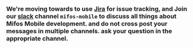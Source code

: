 ### We're moving towards to use [Jira](https://mifosforge.jira.com/jira/software/c/projects/MM/issues/) for issue tracking, and Join our [slack](https://join.slack.com/t/mifos/shared_invite/zt-2wvi9t82t-DuSBdqdQVOY9fsqsLjkKPA) channel `mifos-mobile` to discuss all things about Mifos Mobile development. and do not cross post your messages in multiple channels. ask your question in the appropriate channel.